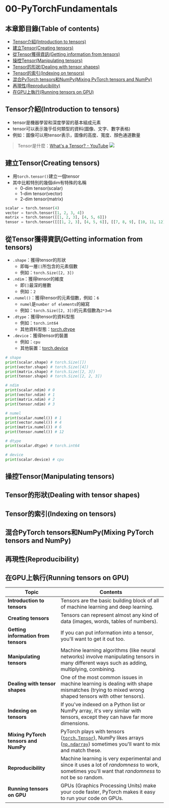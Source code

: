 # 00-PyTorchFundamentals

## 本章節目錄(Table of contents)
+ [Tensor介紹(Introduction to tensors)](#tensor介紹introduction-to-tensors)
+ [建立Tensor(Creating tensors)](#建立tensorcreating-tensors)
+ [從Tensor獲得資訊(Getting information from tensors)](#從tensor獲得資訊getting-information-from-tensors)
+ [操控Tensor(Manipulating tensors)](#操控tensormanipulating-tensors)
+ [Tensor的形狀(Dealing with tensor shapes)](#tensor的形狀dealing-with-tensor-shapes)
+ [Tensor的索引(Indexing on tensors)](#tensor的索引indexing-on-tensors)
+ [混合PyTorch tensors和NumPy(Mixing PyTorch tensors and NumPy)](#混合pytorch-tensors和numpymixing-pytorch-tensors-and-numpy)
+ [再現性(Reproducibility)](#再現性reproducibility)
+ [在GPU上執行(Running tensors on GPU)](#在gpu上執行running-tensors-on-gpu)


## Tensor介紹(Introduction to tensors)
+ tensor是機器學習和深度學習的基本組成元素
+ tensor可以表示幾乎任何類型的資料(圖像、文字、數字表格)
+ 例如：圖像可以用tensor表示，圖像的高度、寬度、顏色通道數量

> Tensor是什麼：[What's a Tensor? - YouTube](https://www.youtube.com/watch?v=f5liqUk0ZTw)
> ![](https://i.imgur.com/UDZXmkb.png)

## 建立Tensor(Creating tensors)
+ 用`torch.tensor()`建立一個tensor
+ 其中比較特別的幾個dim有特殊的名稱
    + 0-dim tensor(scalar)
    + 1-dim tensor(vector)
    + 2-dim tensor(matrix)
```python
scalar = torch.tensor(4)
vector = torch.tensor([1, 2, 3, 4])
matrix = torch.tensor([[1, 2, 3], [4, 5, 6]])
tensor = torch.tensor([[[1, 2, 3], [4, 5, 6]], [[7, 8, 9], [10, 11, 12]]])
```

## 從Tensor獲得資訊(Getting information from tensors)
+ `.shape`：獲得tensor的形狀
    + 即每一層`[]`所包含的元素個數
    + 例如：`torch.Size([2, 3])`
+ `.ndim`：獲得tensor的維度
    + 即`[]`最深的層數
    + 例如：`2`
+ `.numel()`：獲得tensor的元素個數，例如：`6`
    + `numel`是`number of elements`的縮寫
    + 例如：`torch.Size([2, 3])`的元素個數為`2*3=6`
+ `.dtype`：獲得tensor的資料型態
    + 例如：`torch.int64`
    + 其他資料型態：[torch.dtype](https://pytorch.org/docs/stable/tensors.html#torch-tensor-dtype)
+ `.device`：獲得tensor的裝置
    + 例如：`cpu`
    + 其他裝置：[torch.device](https://pytorch.org/docs/stable/tensor_attributes.html#torch.device)


```python
# shape
print(scalar.shape) # torch.Size([])
print(vector.shape) # torch.Size([4])
print(matrix.shape) # torch.Size([2, 3])
print(tensor.shape) # torch.Size([2, 2, 3])

# ndim
print(scalar.ndim) # 0
print(vector.ndim) # 1
print(matrix.ndim) # 2
print(tensor.ndim) # 3

# numel
print(scalar.numel()) # 1
print(vector.numel()) # 4
print(matrix.numel()) # 6
print(tensor.numel()) # 12

# dtype
print(scalar.dtype) # torch.int64

# device
print(scalar.device) # cpu
```

## 操控Tensor(Manipulating tensors)

## Tensor的形狀(Dealing with tensor shapes)

## Tensor的索引(Indexing on tensors)

## 混合PyTorch tensors和NumPy(Mixing PyTorch tensors and NumPy)

## 再現性(Reproducibility)

## 在GPU上執行(Running tensors on GPU)



| **Topic** | **Contents** |
| ----- | ----- |
| **Introduction to tensors** | Tensors are the basic building block of all of machine learning and deep learning. |
| **Creating tensors** | Tensors can represent almost any kind of data (images, words, tables of numbers). |
| **Getting information from tensors** | If you can put information into a tensor, you'll want to get it out too. |
| **Manipulating tensors** | Machine learning algorithms (like neural networks) involve manipulating tensors in many different ways such as adding, multiplying, combining. | 
| **Dealing with tensor shapes** | One of the most common issues in machine learning is dealing with shape mismatches (trying to mixed wrong shaped tensors with other tensors). |
| **Indexing on tensors** | If you've indexed on a Python list or NumPy array, it's very similar with tensors, except they can have far more dimensions. |
| **Mixing PyTorch tensors and NumPy** | PyTorch plays with tensors ([`torch.Tensor`](https://pytorch.org/docs/stable/tensors.html)), NumPy likes arrays ([`np.ndarray`](https://numpy.org/doc/stable/reference/generated/numpy.ndarray.html)) sometimes you'll want to mix and match these. | 
| **Reproducibility** | Machine learning is very experimental and since it uses a lot of *randomness* to work, sometimes you'll want that *randomness* to not be so random. |
| **Running tensors on GPU** | GPUs (Graphics Processing Units) make your code faster, PyTorch makes it easy to run your code on GPUs. |